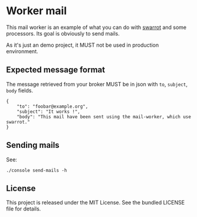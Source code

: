 # Worker mail

This mail worker is an example of what you can do with
[swarrot](https://github.com/swarrot/swarrot) and some processors.
Its goal is obviously to send mails.

As it's just an demo project, it MUST not be used in production environment.

## Expected message format

The message retrieved from your broker MUST be in json with `to`, `subject`,
`body` fields.

    {
        "to": "foobar@example.org",
        "subject": "It works !",
        "body": "This mail have been sent using the mail-worker, which use swarrot."
    }

## Sending mails

See:

    ./console send-mails -h

## License

This project is released under the MIT License. See the bundled LICENSE file for details.
